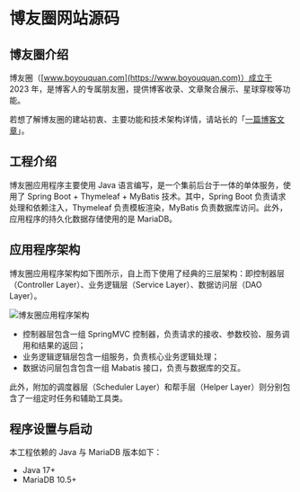 # 博友圈网站源码

## 博友圈介绍

博友圈（[www.boyouquan.com](https://www.boyouquan.com)）成立于 2023 年，是博客人的专属朋友圈，提供博客收录、文章聚合展示、星球穿梭等功能。

若想了解博友圈的建站初衷、主要功能和技术架构详情，请站长的「[一篇博客文章](https://leileiluoluo.com/posts/boyouquan-introduction.html)」。

## 工程介绍

博友圈应用程序主要使用 Java 语言编写，是一个集前后台于一体的单体服务，使用了 Spring Boot + Thymeleaf + MyBatis 技术。其中，Spring Boot 负责请求处理和依赖注入，Thymeleaf 负责模板渲染，MyBatis 负责数据库访问。此外，应用程序的持久化数据存储使用的是 MariaDB。

## 应用程序架构

博友圈应用程序架构如下图所示，自上而下使用了经典的三层架构：即控制器层（Controller Layer）、业务逻辑层（Service Layer）、数据访问层（DAO Layer）。

![博友圈应用程序架构](https://leileiluoluo.com/static/images/uploads/2024/04/boyouquan-application-architecture.svg#center)

- 控制器层包含一组 SpringMVC 控制器，负责请求的接收、参数校验、服务调用和结果的返回；
- 业务逻辑逻辑层包含一组服务，负责核心业务逻辑处理；
- 数据访问层包含包含一组 Mabatis 接口，负责与数据库的交互。

此外，附加的调度器层（Scheduler Layer）和帮手层（Helper Layer）则分别包含了一组定时任务和辅助工具类。

## 程序设置与启动

本工程依赖的 Java 与 MariaDB 版本如下：

- Java 17+
- MariaDB 10.5+
